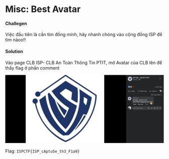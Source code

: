 # Misc: Best Avatar
#### Challegen
Việc đầu tiên là cần tìm đồng minh, hãy nhanh chóng vào cộng đồng ISP để tìm nàoo!!
#### Solution
<p>Vào page CLB ISP- CLB An Toàn Thông Tin PTIT, mở Avatar của CLB lên để thấy flag ở phần comment<p>
  
<img src=https://raw.githubusercontent.com/Dongkong1908/MiniCTF-2022/main/Best%20Avatar/best_avatar.png>

Flag: `ISPCTF{ISP_cAptu5e_th3_F1a9}`
